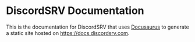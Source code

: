 # DiscordSRV Documentation

This is the documentation for DiscordSRV that uses [Docusaurus](https://docusaurus.io/) to generate a static site hosted on https://docs.discordsrv.com.
